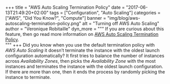 +++
title = "AWS Auto Scaling Termination Policy"
date = "2017-06-13T21:49:20+02:00"
tags = ["Configuration", "Auto Scaling"]
categories = ["AWS", "Did You Know?", "Compute"]
banner = "img/blog/aws-autoscaling-termination-policy.png"
alt = "Turning off AWS Auto Scaling"
author = "Veronique Robitaille"
dyn_more = """
If you are curious about this feature, then go read more information on <a href="https://docs.aws.amazon.com/autoscaling/ec2/userguide/as-instance-termination.html#default-termination-policy" target="_blank">AWS Auto Scaling Termination Policy</a>.           
"""
+++
Did you know when you use the default termination policy with <i>AWS Auto Scaling</i> it doesn’t terminate the instance with the oldest launch configuration automatically?  It first tries to balance the number of instances across <i>Availability Zones</i>, then picks the <i>Availability Zone</i> with the most instances and terminates the instance with the oldest launch configuration.  If there are more than one, then it ends the process by randomly picking the instance to terminate.

